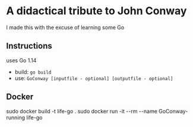 # A didactical tribute to John Conway

I made this with the excuse of learning some Go

## Instructions

uses Go 1.14

- build: `go build`
- use: `GoConway [inputfile - optional] [outputfile - optional]`

## Docker
sudo docker build -t life-go .
sudo docker run -it --rm --name GoConway-running life-go
